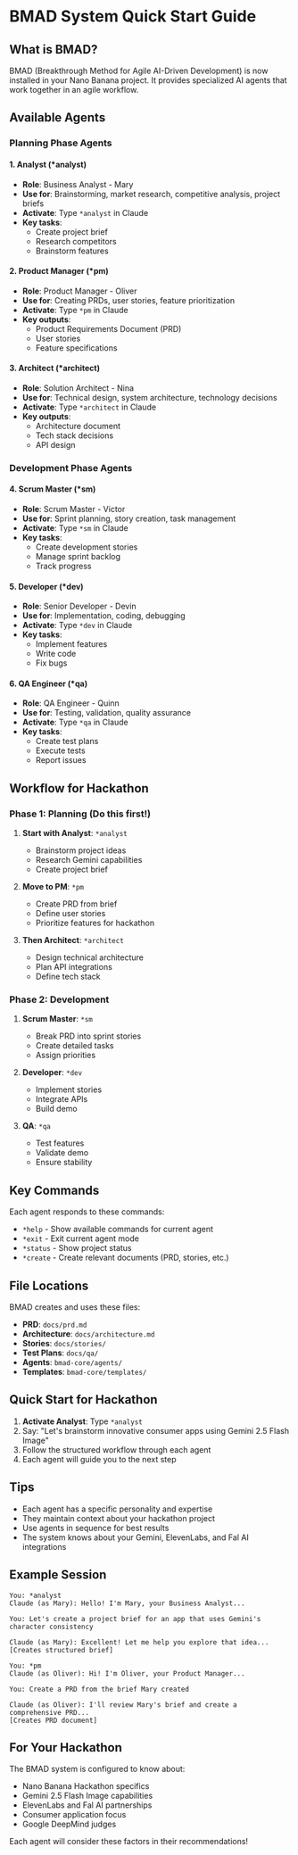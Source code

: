 # BMAD System Quick Start Guide

## What is BMAD?
BMAD (Breakthrough Method for Agile AI-Driven Development) is now installed in your Nano Banana project. It provides specialized AI agents that work together in an agile workflow.

## Available Agents

### Planning Phase Agents

#### 1. **Analyst** (*analyst)
- **Role**: Business Analyst - Mary
- **Use for**: Brainstorming, market research, competitive analysis, project briefs
- **Activate**: Type `*analyst` in Claude
- **Key tasks**: 
  - Create project brief
  - Research competitors
  - Brainstorm features

#### 2. **Product Manager** (*pm)
- **Role**: Product Manager - Oliver
- **Use for**: Creating PRDs, user stories, feature prioritization
- **Activate**: Type `*pm` in Claude
- **Key outputs**: 
  - Product Requirements Document (PRD)
  - User stories
  - Feature specifications

#### 3. **Architect** (*architect)
- **Role**: Solution Architect - Nina
- **Use for**: Technical design, system architecture, technology decisions
- **Activate**: Type `*architect` in Claude
- **Key outputs**:
  - Architecture document
  - Tech stack decisions
  - API design

### Development Phase Agents

#### 4. **Scrum Master** (*sm)
- **Role**: Scrum Master - Victor
- **Use for**: Sprint planning, story creation, task management
- **Activate**: Type `*sm` in Claude
- **Key tasks**:
  - Create development stories
  - Manage sprint backlog
  - Track progress

#### 5. **Developer** (*dev)
- **Role**: Senior Developer - Devin
- **Use for**: Implementation, coding, debugging
- **Activate**: Type `*dev` in Claude
- **Key tasks**:
  - Implement features
  - Write code
  - Fix bugs

#### 6. **QA Engineer** (*qa)
- **Role**: QA Engineer - Quinn
- **Use for**: Testing, validation, quality assurance
- **Activate**: Type `*qa` in Claude
- **Key tasks**:
  - Create test plans
  - Execute tests
  - Report issues

## Workflow for Hackathon

### Phase 1: Planning (Do this first!)
1. **Start with Analyst**: `*analyst`
   - Brainstorm project ideas
   - Research Gemini capabilities
   - Create project brief

2. **Move to PM**: `*pm`
   - Create PRD from brief
   - Define user stories
   - Prioritize features for hackathon

3. **Then Architect**: `*architect`
   - Design technical architecture
   - Plan API integrations
   - Define tech stack

### Phase 2: Development
1. **Scrum Master**: `*sm`
   - Break PRD into sprint stories
   - Create detailed tasks
   - Assign priorities

2. **Developer**: `*dev`
   - Implement stories
   - Integrate APIs
   - Build demo

3. **QA**: `*qa`
   - Test features
   - Validate demo
   - Ensure stability

## Key Commands

Each agent responds to these commands:
- `*help` - Show available commands for current agent
- `*exit` - Exit current agent mode
- `*status` - Show project status
- `*create` - Create relevant documents (PRD, stories, etc.)

## File Locations

BMAD creates and uses these files:
- **PRD**: `docs/prd.md`
- **Architecture**: `docs/architecture.md`
- **Stories**: `docs/stories/`
- **Test Plans**: `docs/qa/`
- **Agents**: `bmad-core/agents/`
- **Templates**: `bmad-core/templates/`

## Quick Start for Hackathon

1. **Activate Analyst**: Type `*analyst`
2. Say: "Let's brainstorm innovative consumer apps using Gemini 2.5 Flash Image"
3. Follow the structured workflow through each agent
4. Each agent will guide you to the next step

## Tips

- Each agent has a specific personality and expertise
- They maintain context about your hackathon project
- Use agents in sequence for best results
- The system knows about your Gemini, ElevenLabs, and Fal AI integrations

## Example Session

```
You: *analyst
Claude (as Mary): Hello! I'm Mary, your Business Analyst...

You: Let's create a project brief for an app that uses Gemini's character consistency

Claude (as Mary): Excellent! Let me help you explore that idea...
[Creates structured brief]

You: *pm
Claude (as Oliver): Hi! I'm Oliver, your Product Manager...

You: Create a PRD from the brief Mary created

Claude (as Oliver): I'll review Mary's brief and create a comprehensive PRD...
[Creates PRD document]
```

## For Your Hackathon

The BMAD system is configured to know about:
- Nano Banana Hackathon specifics
- Gemini 2.5 Flash Image capabilities
- ElevenLabs and Fal AI partnerships
- Consumer application focus
- Google DeepMind judges

Each agent will consider these factors in their recommendations!
